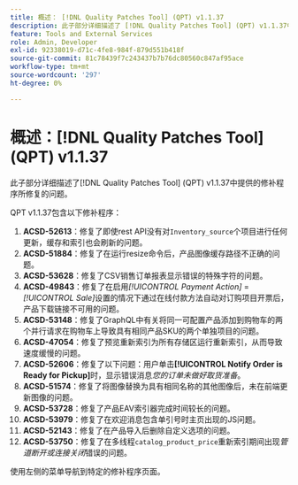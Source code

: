 ```yaml
---
title: 概述： [!DNL Quality Patches Tool] (QPT) v1.1.37
description: 此子部分详细描述了 [!DNL Quality Patches Tool] (QPT) v1.1.37中提供的修补程序所修复的问题。
feature: Tools and External Services
role: Admin, Developer
exl-id: 92338019-d71c-4fe8-984f-879d551b418f
source-git-commit: 81c78439f7c243437b7b76dc80560c847af95ace
workflow-type: tm+mt
source-wordcount: '297'
ht-degree: 0%

---
```


# 概述：[!DNL Quality Patches Tool] (QPT) v1.1.37

此子部分详细描述了[!DNL Quality Patches Tool] (QPT) v1.1.37中提供的修补程序所修复的问题。

QPT v1.1.37包含以下修补程序：

1. **ACSD-52613**：修复了即使rest API没有对`Inventory_source`个项目进行任何更新，缓存和索引也会刷新的问题。
1. **ACSD-51884**：修复了在运行resize命令后，产品图像缓存路径不正确的问题。
1. **ACSD-53628**：修复了CSV销售订单报表显示错误的特殊字符的问题。
1. **ACSD-49843**：修复了在启用&#x200B;*[!UICONTROL Payment Action]* = *[!UICONTROL Sale]*&#x200B;设置的情况下通过在线付款方法自动对订购项目开票后，产品下载链接不可用的问题。
1. **ACSD-53148**：修复了GraphQL中有关将同一可配置产品添加到购物车的两个并行请求在购物车上导致具有相同产品SKU的两个单独项目的问题。
1. **ACSD-47054**：修复了预览重新索引为所有存储区运行重新索引，从而导致速度缓慢的问题。
1. **ACSD-52606**：修复了以下问题：用户单击&#x200B;**[!UICONTROL Notify Order is Ready for Pickup]**&#x200B;时，显示错误消息&#x200B;*您的订单未做好取货准备*。
1. **ACSD-51574**：修复了将图像替换为具有相同名称的其他图像后，未在前端更新图像的问题。
1. **ACSD-53728**：修复了产品EAV索引器完成时间较长的问题。
1. **ACSD-53979**：修复了在欢迎消息包含单引号时主页出现的JS问题。
1. **ACSD-52143**：修复了在产品导入后删除自定义选项的问题。
1. **ACSD-53750**：修复了在多线程`catalog_product_price`重新索引期间出现&#x200B;*管道断开或连接关闭*&#x200B;错误的问题。

使用左侧的菜单导航到特定的修补程序页面。

